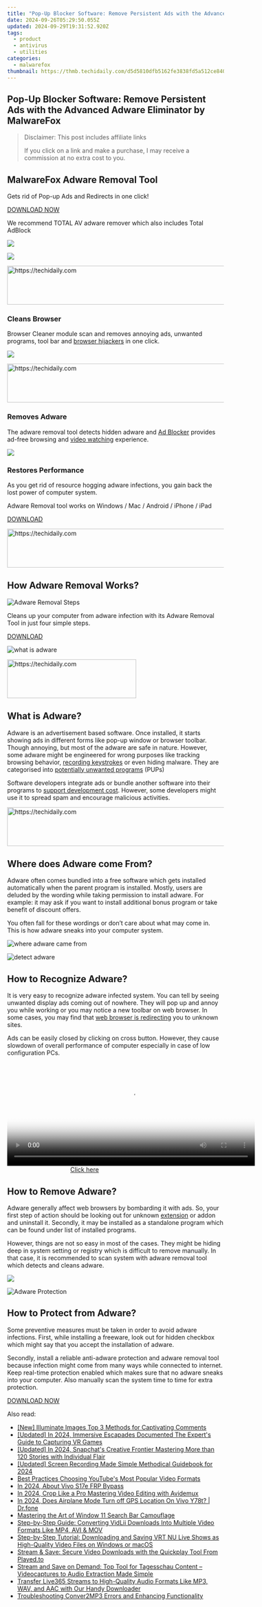 ```yaml
---
title: "Pop-Up Blocker Software: Remove Persistent Ads with the Advanced Adware Eliminator by MalwareFox"
date: 2024-09-26T05:29:50.055Z
updated: 2024-09-29T19:31:52.920Z
tags:
  - product
  - antivirus
  - utilities
categories:
  - malwarefox
thumbnail: https://thmb.techidaily.com/d5d5810dfb5162fe3838fd5a512ce840bf5c9c8c52397ab8a1f2ef651a47611e.jpg
---
```


## Pop-Up Blocker Software: Remove Persistent Ads with the Advanced Adware Eliminator by MalwareFox

>  Disclaimer: This post includes affiliate links
>
>  If you click on a link and make a purchase, I may receive a commission at no extra cost to you.
>

## **MalwareFox Adware Removal Tool**

Gets rid of Pop-up Ads and Redirects in one click!

[DOWNLOAD NOW](https://tools.techidaily.com/malwarefox/products/) 

We recommend TOTAL AV adware remover which also includes Total AdBlock

![](https://www.malwarefox.com/wp-content/uploads/2022/07/totalav-window.webp)

![](https://malwarefox.com/wp-content/uploads/2017/06/sweep.jpg)

<!-- affiliate ads begin -->
<a href="https://aligracehair.sjv.io/c/5597632/1959778/19272" target="_top" id="1959778">
  <img src="//a.impactradius-go.com/display-ad/19272-1959778" border="0" alt="https://techidaily.com" width="728" height="90"/>
</a>
<img height="0" width="0" src="https://aligracehair.sjv.io/i/5597632/1959778/19272" style="position:absolute;visibility:hidden;" border="0" />
<!-- affiliate ads end -->

### Cleans Browser

Browser Cleaner module scan and removes annoying ads, unwanted programs, tool bar and [browser hijackers](https://tools.techidaily.com/malwarefox/products/) in one click.

![](https://malwarefox.com/wp-content/uploads/2017/06/bug.jpg)

<!-- affiliate ads begin -->
<a href="https://appsumo.8odi.net/c/5597632/2105867/7443" target="_top" id="2105867">
  <img src="//a.impactradius-go.com/display-ad/7443-2105867" border="0" alt="https://techidaily.com" width="728" height="90"/>
</a>
<img height="0" width="0" src="https://appsumo.8odi.net/i/5597632/2105867/7443" style="position:absolute;visibility:hidden;" border="0" />
<!-- affiliate ads end -->

### Removes Adware

The adware removal tool detects hidden adware and [Ad Blocker](https://tools.techidaily.com/malwarefox/products/) provides ad-free browsing and [video watching](https://tools.techidaily.com/malwarefox/products/) experience.

![](https://malwarefox.com/wp-content/uploads/2017/06/performnce.jpg)

### Restores Performance

As you get rid of resource hogging adware infections, you gain back the lost power of computer system.

Adware Removal tool works on Windows / Mac / Android / iPhone / iPad

[DOWNLOAD](https://tools.techidaily.com/malwarefox/products/) 

<!-- affiliate ads begin -->
<a href="https://laganoo.pxf.io/c/5597632/1484944/16446" target="_top" id="1484944">
  <img src="//a.impactradius-go.com/display-ad/16446-1484944" border="0" alt="https://techidaily.com" width="728" height="90"/>
</a>
<img height="0" width="0" src="https://laganoo.pxf.io/i/5597632/1484944/16446" style="position:absolute;visibility:hidden;" border="0" />
<!-- affiliate ads end -->

## How Adware Removal Works?

![Adware Removal Steps](https://malwarefox.com/wp-content/uploads/2017/06/adware-removal-procedure.png)

Cleans up your computer from adware infection with its Adware Removal Tool in just four simple steps.

[DOWNLOAD](https://tools.techidaily.com/malwarefox/products/) 

![what is adware](https://malwarefox.com/wp-content/uploads/2017/06/what-is-adware.png "what is adware")

<!-- affiliate ads begin -->
<a href="https://aidotcom.pxf.io/c/5597632/2129042/19576" target="_top" id="2129042">
  <img src="//a.impactradius-go.com/display-ad/19576-2129042" border="0" alt="https://techidaily.com" width="300" height="90"/>
</a>
<img height="0" width="0" src="https://aidotcom.pxf.io/i/5597632/2129042/19576" style="position:absolute;visibility:hidden;" border="0" />
<!-- affiliate ads end -->

## What is Adware?

Adware is an advertisement based software. Once installed, it starts showing ads in different forms like pop-up window or browser toolbar. Though annoying, but most of the adware are safe in nature. However, some adware might be engineered for wrong purposes like tracking browsing behavior, [recording keystrokes](https://tools.techidaily.com/malwarefox/products/) or even hiding malware. They are categorised into [potentially unwanted programs](https://tools.techidaily.com/malwarefox/products/) (PUPs)

Software developers integrate ads or bundle another software into their programs to [support development cost](https://tools.techidaily.com/malwarefox/products/). However, some developers might use it to spread spam and encourage malicious activities.

<!-- affiliate ads begin -->
<a href="https://appsumo.8odi.net/c/5597632/2151855/7443" target="_top" id="2151855">
  <img src="//a.impactradius-go.com/display-ad/7443-2151855" border="0" alt="https://techidaily.com" width="728" height="90"/>
</a>
<img height="0" width="0" src="https://appsumo.8odi.net/i/5597632/2151855/7443" style="position:absolute;visibility:hidden;" border="0" />
<!-- affiliate ads end -->

## Where does Adware come From?

Adware often comes bundled into a free software which gets installed automatically when the parent program is installed. Mostly, users are deluded by the wording while taking permission to install adware. For example: it may ask if you want to install additional bonus program or take benefit of discount offers.

You often fall for these wordings or don’t care about what may come in. This is how adware sneaks into your computer system.

![where adware came from](https://malwarefox.com/wp-content/uploads/2017/06/what-is-adware.jpg "where adware came from")

![detect adware](https://malwarefox.com/wp-content/uploads/2017/06/recognize-adware.png "detect adware")

## How to Recognize Adware?

It is very easy to recognize adware infected system. You can tell by seeing unwanted display ads coming out of nowhere. They will pop up and annoy you while working or you may notice a new toolbar on web browser. In some cases, you may find that [web browser is redirecting](https://tools.techidaily.com/malwarefox/products/) you to unknown sites.

Ads can be easily closed by clicking on cross button. However, they cause slowdown of overall performance of computer especially in case of low configuration PCs.

<!-- affiliate ads begin -->
<span id="1983551">
					<video width="576" height="240" style="cursor:pointer"
           poster="//a.impactradius-go.com/display-clicktoplayimage/1983551.png"
           onclick="if(!this.playClicked){this.play();this.setAttribute('controls',true);this.playClicked=true;}">
	   <source src="//a.impactradius-go.com/display-ad/22993-1983551">
	   <img src="//a.impactradius-go.com/display-clicktoplayimage/1983551.png" style="border: none; height: 100%; width: 100%; object-fit: contain">
	</video>
	<div style="width:360px;text-align:center"><a href="javascript:window.open(decodeURIComponent('https%3A%2F%2Fhomestyler.sjv.io%2Fc%2F5597632%2F1983551%2F22993'), '_blank');void(0);">Click here</a></div>
</span>
<img height="0" width="0" src="https://imp.pxf.io/i/5597632/1983551/22993" style="position:absolute;visibility:hidden;" border="0" />
<!-- affiliate ads end -->

## How to Remove Adware?

Adware generally affect web browsers by bombarding it with ads. So, your first step of action should be looking out for unknown [extension](https://tools.techidaily.com/malwarefox/products/) or addon and uninstall it. Secondly, it may be installed as a standalone program which can be found under list of installed programs.

However, things are not so easy in most of the cases. They might be hiding deep in system setting or registry which is difficult to remove manually. In that case, it is recommended to scan system with adware removal tool which detects and cleans adware.

![](https://malwarefox.com/wp-content/uploads/2017/06/remove-adware.png)

![Adware Protection](https://malwarefox.com/wp-content/uploads/2017/06/adware-protection.png "Adware Protection")

## How to Protect from Adware?

Some preventive measures must be taken in order to avoid adware infections. First, while installing a freeware, look out for hidden checkbox which might say that you accept the installation of adware.

Secondly, install a reliable anti-adware protection and adware removal tool because infection might come from many ways while connected to internet. Keep real-time protection enabled which makes sure that no adware sneaks into your computer. Also manually scan the system time to time for extra protection.

[DOWNLOAD NOW](https://tools.techidaily.com/malwarefox/products/)

<ins class="adsbygoogle"
     style="display:block"
     data-ad-format="autorelaxed"
     data-ad-client="ca-pub-7571918770474297"
     data-ad-slot="1223367746"></ins>

<ins class="adsbygoogle"
     style="display:block"
     data-ad-client="ca-pub-7571918770474297"
     data-ad-slot="8358498916"
     data-ad-format="auto"
     data-full-width-responsive="true"></ins>

<span class="atpl-alsoreadstyle">Also read:</span>
<div><ul>
<li><a href="https://instagram-video-recordings.techidaily.com/new-illuminate-images-top-3-methods-for-captivating-comments/"><u>[New] Illuminate Images Top 3 Methods for Captivating Comments</u></a></li>
<li><a href="https://screen-capture.techidaily.com/updated-in-2024-immersive-escapades-documented-the-experts-guide-to-capturing-vr-games/"><u>[Updated] In 2024, Immersive Escapades Documented The Expert's Guide to Capturing VR Games</u></a></li>
<li><a href="https://snapchat-videos.techidaily.com/updated-in-2024-snapchats-creative-frontier-mastering-more-than-120-stories-with-individual-flair/"><u>[Updated] In 2024, Snapchat's Creative Frontier Mastering More than 120 Stories with Individual Flair</u></a></li>
<li><a href="https://screen-capture.techidaily.com/updated-screen-recording-made-simple-methodical-guidebook-for-2024/"><u>[Updated] Screen Recording Made Simple Methodical Guidebook for 2024</u></a></li>
<li><a href="https://youtube-videos.techidaily.com/best-practices-choosing-youtubes-most-popular-video-formats/"><u>Best Practices Choosing YouTube's Most Popular Video Formats</u></a></li>
<li><a href="https://bypass-frp.techidaily.com/in-2024-about-vivo-s17e-frp-bypass-by-drfone-android/"><u>In 2024, About Vivo S17e FRP Bypass</u></a></li>
<li><a href="https://ai-vdieo-software.techidaily.com/in-2024-crop-like-a-pro-mastering-video-editing-with-avidemux/"><u>In 2024, Crop Like a Pro Mastering Video Editing with Avidemux</u></a></li>
<li><a href="https://review-topics.techidaily.com/in-2024-does-airplane-mode-turn-off-gps-location-on-vivo-y78t-drfone-by-drfone-virtual-android/"><u>In 2024, Does Airplane Mode Turn off GPS Location On Vivo Y78t? | Dr.fone</u></a></li>
<li><a href="https://windows11.techidaily.com/mastering-the-art-of-window-11-search-bar-camouflage/"><u>Mastering the Art of Window 11 Search Bar Camouflage</u></a></li>
<li><a href="https://fox-within.techidaily.com/step-by-step-guide-converting-vidlii-downloads-into-multiple-video-formats-like-mp4-avi-and-mov/"><u>Step-by-Step Guide: Converting VidLii Downloads Into Multiple Video Formats Like MP4, AVI & MOV</u></a></li>
<li><a href="https://fox-within.techidaily.com/step-by-step-tutorial-downloading-and-saving-vrt-nu-live-shows-as-high-quality-video-files-on-windows-or-macos/"><u>Step-by-Step Tutorial: Downloading and Saving VRT NU Live Shows as High-Quality Video Files on Windows or macOS</u></a></li>
<li><a href="https://fox-within.techidaily.com/stream-and-save-secure-video-downloads-with-the-quickplay-tool-from-playedto/"><u>Stream & Save: Secure Video Downloads with the Quickplay Tool From Played.to</u></a></li>
<li><a href="https://fox-within.techidaily.com/stream-and-save-on-demand-top-tool-for-tagesschau-content-videocaptures-to-audio-extraction-made-simple/"><u>Stream and Save on Demand: Top Tool for Tagesschau Content – Videocaptures to Audio Extraction Made Simple</u></a></li>
<li><a href="https://fox-within.techidaily.com/transfer-live365-streams-to-high-quality-audio-formats-like-mp3-wav-and-aac-with-our-handy-downloader/"><u>Transfer Live365 Streams to High-Quality Audio Formats Like MP3, WAV, and AAC with Our Handy Downloader</u></a></li>
<li><a href="https://fox-within.techidaily.com/troubleshooting-conver2mp3-errors-and-enhancing-functionality/"><u>Troubleshooting Conver2MP3 Errors and Enhancing Functionality</u></a></li>
</ul></div>

